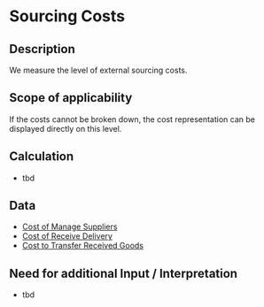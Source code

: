 # Sourcing Costs

## Description
We measure the level of external sourcing costs.

## Scope of applicability
If the costs cannot be broken down, the cost representation can be displayed directly on this level.

## Calculation
* tbd

## Data
* [Cost of Manage Suppliers](https://github.com/fraunhofer-iem/move-kpi-system/blob/6fdf5bae98e85480441c724dea106fe079dbfe52/kpis/External%20Supply%20Performance/Cost_of_Manage_Suppliers.md)
* [Cost of Receive Delivery](https://github.com/fraunhofer-iem/move-kpi-system/blob/6fdf5bae98e85480441c724dea106fe079dbfe52/kpis/External%20Supply%20Performance/Cost_of_Receive_Delivery.md)
* [Cost to Transfer Received Goods](https://github.com/fraunhofer-iem/move-kpi-system/blob/6fdf5bae98e85480441c724dea106fe079dbfe52/kpis/External%20Supply%20Performance/Cost_to_Transfer_Received_Goods.md)

## Need for additional Input / Interpretation
* tbd
